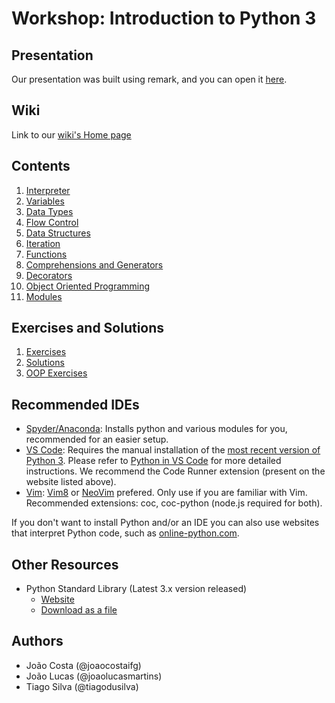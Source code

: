 # Workshop: Introduction to Python 3

## Presentation

Our presentation was built using remark, and you can open it [here](https://ieeeupsb.github.io/workshop-python-intro/).

## Wiki
Link to our [wiki's Home page](../../wiki/Home)

## Contents
1. [Interpreter](../../wiki/Interpreter)
1. [Variables](../../wiki/Variables)
1. [Data Types](../../wiki/Data-Types)
1. [Flow Control](../../wiki/Flow-Control)
1. [Data Structures](../../wiki/Data-Structures)
1. [Iteration](../../wiki/Iteration)
1. [Functions](../../wiki/Functions)
1. [Comprehensions and Generators](../../wiki/Comprehensions-and-Generators)
1. [Decorators](../../wiki/Decorators)
1. [Object Oriented Programming](../../wiki/Object-Oriented-Programming)
1. [Modules](../../wiki/Modules)

## Exercises and Solutions

1. [Exercises](../../wiki/Exercises)
1. [Solutions](../../wiki/Solutions)
1. [OOP Exercises](../../wiki/OOP-Exercises)

## Recommended IDEs
- [Spyder/Anaconda](https://www.anaconda.com/distribution/): Installs python and various modules for you, recommended for an easier setup.
- [VS Code](https://code.visualstudio.com/Download): Requires the manual installation of the [most recent version of Python 3](https://www.python.org/downloads/). Please refer to [Python in VS Code](https://code.visualstudio.com/docs/languages/python) for more detailed instructions. We recommend the Code Runner extension (present on the website listed above).
- [Vim](https://www.vim.org/): [Vim8](https://vim8.org/) or [NeoVim](https://neovim.io/) prefered. Only use if you are familiar with Vim. Recommended extensions: coc, coc-python (node.js required for both).

If you don't want to install Python and/or an IDE you can also use websites that interpret Python code, such as [online-python.com](https://www.online-python.com/).

## Other Resources

- Python Standard Library (Latest 3.x version released)
  - [Website](https://docs.python.org/3/library/index.html)
  - [Download as a file](https://docs.python.org/3/download.html)

## Authors

- João Costa (@joaocostaifg)
- João Lucas (@joaolucasmartins)
- Tiago Silva (@tiagodusilva)
